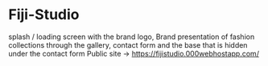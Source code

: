 # Fiji-Studio
splash / loading screen with the brand logo, Brand presentation of fashion collections through the gallery, contact form and the base that is hidden under the contact form
Public site -> https://fijistudio.000webhostapp.com/
